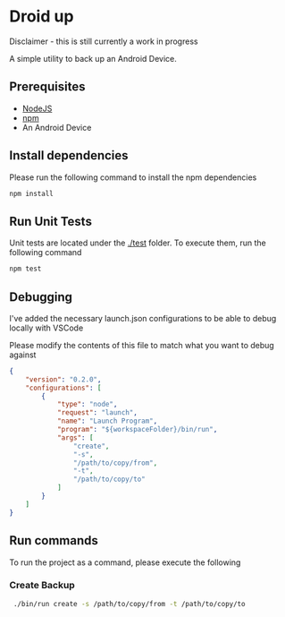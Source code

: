 # Droid up

Disclaimer - this is still currently a work in progress

A simple utility to back up an Android Device.

## Prerequisites

* [NodeJS](https://nodejs.org/en/download/) 
* [npm](https://www.npmjs.com/get-npm)
* An Android Device


## Install dependencies

Please run the following command to install the npm dependencies

```bash
npm install
```


## Run Unit Tests

Unit tests are located under the [./test](./test) folder. To execute them, run the following command

```bash
npm test
```

## Debugging 

I've added the necessary launch.json configurations to be able to debug locally with VSCode

Please modify the contents of this file to match what you want to debug against

```json
{
    "version": "0.2.0",
    "configurations": [
        {
            "type": "node",
            "request": "launch",
            "name": "Launch Program",
            "program": "${workspaceFolder}/bin/run",
            "args": [
                "create",
                "-s",
                "/path/to/copy/from",
                "-t",
                "/path/to/copy/to"
            ]
        }
    ]
}
```

## Run commands

To run the project as a command, please execute the following

### Create Backup

```bash
 ./bin/run create -s /path/to/copy/from -t /path/to/copy/to
```